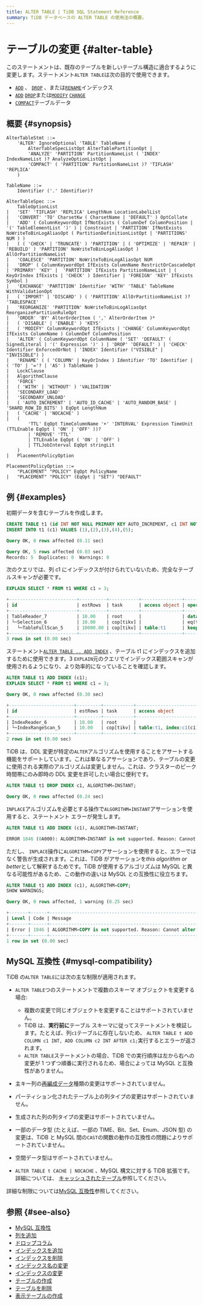 ```yaml
---
title: ALTER TABLE | TiDB SQL Statement Reference
summary: TiDB データベースの ALTER TABLE の使用法の概要。
---
```


# テーブルの変更 {#alter-table}

このステートメントは、既存のテーブルを新しいテーブル構造に適合するように変更します。ステートメント`ALTER TABLE`は次の目的で使用できます。

-   [`ADD`](/sql-statements/sql-statement-add-index.md) 、 [`DROP`](/sql-statements/sql-statement-drop-index.md) 、または[`RENAME`](/sql-statements/sql-statement-rename-index.md)インデックス
-   [`ADD`](/sql-statements/sql-statement-add-column.md) [`DROP`](/sql-statements/sql-statement-drop-column.md)または[`MODIFY`](/sql-statements/sql-statement-modify-column.md) [`CHANGE`](/sql-statements/sql-statement-change-column.md)
-   [`COMPACT`](/sql-statements/sql-statement-alter-table-compact.md)テーブルデータ

## 概要 {#synopsis}

```ebnf+diagram
AlterTableStmt ::=
    'ALTER' IgnoreOptional 'TABLE' TableName (
        AlterTableSpecListOpt AlterTablePartitionOpt |
        'ANALYZE' 'PARTITION' PartitionNameList ( 'INDEX' IndexNameList )? AnalyzeOptionListOpt |
        'COMPACT' ( 'PARTITION' PartitionNameList )? 'TIFLASH' 'REPLICA'
    )

TableName ::=
    Identifier ('.' Identifier)?

AlterTableSpec ::=
    TableOptionList
|   'SET' 'TIFLASH' 'REPLICA' LengthNum LocationLabelList
|   'CONVERT' 'TO' CharsetKw ( CharsetName | 'DEFAULT' ) OptCollate
|   'ADD' ( ColumnKeywordOpt IfNotExists ( ColumnDef ColumnPosition | '(' TableElementList ')' ) | Constraint | 'PARTITION' IfNotExists NoWriteToBinLogAliasOpt ( PartitionDefinitionListOpt | 'PARTITIONS' NUM ) )
|   ( ( 'CHECK' | 'TRUNCATE' ) 'PARTITION' | ( 'OPTIMIZE' | 'REPAIR' | 'REBUILD' ) 'PARTITION' NoWriteToBinLogAliasOpt ) AllOrPartitionNameList
|   'COALESCE' 'PARTITION' NoWriteToBinLogAliasOpt NUM
|   'DROP' ( ColumnKeywordOpt IfExists ColumnName RestrictOrCascadeOpt | 'PRIMARY' 'KEY' |  'PARTITION' IfExists PartitionNameList | ( KeyOrIndex IfExists | 'CHECK' ) Identifier | 'FOREIGN' 'KEY' IfExists Symbol )
|   'EXCHANGE' 'PARTITION' Identifier 'WITH' 'TABLE' TableName WithValidationOpt
|   ( 'IMPORT' | 'DISCARD' ) ( 'PARTITION' AllOrPartitionNameList )? 'TABLESPACE'
|   'REORGANIZE' 'PARTITION' NoWriteToBinLogAliasOpt ReorganizePartitionRuleOpt
|   'ORDER' 'BY' AlterOrderItem ( ',' AlterOrderItem )*
|   ( 'DISABLE' | 'ENABLE' ) 'KEYS'
|   ( 'MODIFY' ColumnKeywordOpt IfExists | 'CHANGE' ColumnKeywordOpt IfExists ColumnName ) ColumnDef ColumnPosition
|   'ALTER' ( ColumnKeywordOpt ColumnName ( 'SET' 'DEFAULT' ( SignedLiteral | '(' Expression ')' ) | 'DROP' 'DEFAULT' ) | 'CHECK' Identifier EnforcedOrNot | 'INDEX' Identifier ("VISIBLE" | "INVISIBLE") )
|   'RENAME' ( ( 'COLUMN' | KeyOrIndex ) Identifier 'TO' Identifier | ( 'TO' | '='? | 'AS' ) TableName )
|   LockClause
|   AlgorithmClause
|   'FORCE'
|   ( 'WITH' | 'WITHOUT' ) 'VALIDATION'
|   'SECONDARY_LOAD'
|   'SECONDARY_UNLOAD'
|   ( 'AUTO_INCREMENT' | 'AUTO_ID_CACHE' | 'AUTO_RANDOM_BASE' | 'SHARD_ROW_ID_BITS' ) EqOpt LengthNum
|   ( 'CACHE' | 'NOCACHE' )
|   (
        'TTL' EqOpt TimeColumnName '+' 'INTERVAL' Expression TimeUnit (TTLEnable EqOpt ( 'ON' | 'OFF' ))?
        | 'REMOVE' 'TTL'
        | TTLEnable EqOpt ( 'ON' | 'OFF' )
        | TTLJobInterval EqOpt stringLit
    )
|   PlacementPolicyOption

PlacementPolicyOption ::=
    "PLACEMENT" "POLICY" EqOpt PolicyName
|   "PLACEMENT" "POLICY" (EqOpt | "SET") "DEFAULT"
```

## 例 {#examples}

初期データを含むテーブルを作成します。

```sql
CREATE TABLE t1 (id INT NOT NULL PRIMARY KEY AUTO_INCREMENT, c1 INT NOT NULL);
INSERT INTO t1 (c1) VALUES (1),(2),(3),(4),(5);
```

```sql
Query OK, 0 rows affected (0.11 sec)

Query OK, 5 rows affected (0.03 sec)
Records: 5  Duplicates: 0  Warnings: 0
```

次のクエリでは、列 c1 にインデックスが付けられていないため、完全なテーブルスキャンが必要です。

```sql
EXPLAIN SELECT * FROM t1 WHERE c1 = 3;
```

```sql
+-------------------------+----------+-----------+---------------+--------------------------------+
| id                      | estRows  | task      | access object | operator info                  |
+-------------------------+----------+-----------+---------------+--------------------------------+
| TableReader_7           | 10.00    | root      |               | data:Selection_6               |
| └─Selection_6           | 10.00    | cop[tikv] |               | eq(test.t1.c1, 3)              |
|   └─TableFullScan_5     | 10000.00 | cop[tikv] | table:t1      | keep order:false, stats:pseudo |
+-------------------------+----------+-----------+---------------+--------------------------------+
3 rows in set (0.00 sec)
```

ステートメント[`ALTER TABLE .. ADD INDEX`](/sql-statements/sql-statement-add-index.md) 、テーブル t1 にインデックスを追加するために使用できます。3 `EXPLAIN`元のクエリでインデックス範囲スキャンが使用されるようになり、より効率的になっていることを確認します。

```sql
ALTER TABLE t1 ADD INDEX (c1);
EXPLAIN SELECT * FROM t1 WHERE c1 = 3;
```

```sql
Query OK, 0 rows affected (0.30 sec)

+------------------------+---------+-----------+------------------------+---------------------------------------------+
| id                     | estRows | task      | access object          | operator info                               |
+------------------------+---------+-----------+------------------------+---------------------------------------------+
| IndexReader_6          | 10.00   | root      |                        | index:IndexRangeScan_5                      |
| └─IndexRangeScan_5     | 10.00   | cop[tikv] | table:t1, index:c1(c1) | range:[3,3], keep order:false, stats:pseudo |
+------------------------+---------+-----------+------------------------+---------------------------------------------+
2 rows in set (0.00 sec)
```

TiDB は、DDL 変更が特定の`ALTER`アルゴリズムを使用することをアサートする機能をサポートしています。これは単なるアサーションであり、テーブルの変更に使用される実際のアルゴリズムは変更しません。これは、クラスターのピーク時間帯にのみ即時の DDL 変更を許可したい場合に便利です。

```sql
ALTER TABLE t1 DROP INDEX c1, ALGORITHM=INSTANT;
```

```sql
Query OK, 0 rows affected (0.24 sec)
```

`INPLACE`アルゴリズムを必要とする操作で`ALGORITHM=INSTANT`アサーションを使用すると、ステートメント エラーが発生します。

```sql
ALTER TABLE t1 ADD INDEX (c1), ALGORITHM=INSTANT;
```

```sql
ERROR 1846 (0A000): ALGORITHM=INSTANT is not supported. Reason: Cannot alter table by INSTANT. Try ALGORITHM=INPLACE.
```

ただし、 `INPLACE`操作に`ALGORITHM=COPY`アサーションを使用すると、エラーではなく警告が生成されます。これは、TiDB がアサーションを*this algorithm or better*として解釈するためです。TiDB が使用するアルゴリズムは MySQL と異なる可能性があるため、この動作の違いは MySQL との互換性に役立ちます。

```sql
ALTER TABLE t1 ADD INDEX (c1), ALGORITHM=COPY;
SHOW WARNINGS;
```

```sql
Query OK, 0 rows affected, 1 warning (0.25 sec)

+-------+------+---------------------------------------------------------------------------------------------+
| Level | Code | Message                                                                                     |
+-------+------+---------------------------------------------------------------------------------------------+
| Error | 1846 | ALGORITHM=COPY is not supported. Reason: Cannot alter table by COPY. Try ALGORITHM=INPLACE. |
+-------+------+---------------------------------------------------------------------------------------------+
1 row in set (0.00 sec)
```

## MySQL 互換性 {#mysql-compatibility}

TiDB の`ALTER TABLE`には次の主な制限が適用されます。

-   `ALTER TABLE`つのステートメントで複数のスキーマ オブジェクトを変更する場合:

    -   複数の変更で同じオブジェクトを変更することはサポートされていません。
    -   TiDB は、**実行前に**テーブル スキーマに従ってステートメントを検証します。たとえば、列`c1`テーブルに存在しないため、 `ALTER TABLE t ADD COLUMN c1 INT, ADD COLUMN c2 INT AFTER c1;`実行するとエラーが返されます。
    -   `ALTER TABLE`ステートメントの場合、TiDB での実行順序は左から右への変更が 1 つずつ順番に実行されるため、場合によっては MySQL と互換性がありません。

-   主キー列の[再編成データ](/sql-statements/sql-statement-modify-column.md#reorg-data-change)種類の変更はサポートされていません。

-   パーティション化されたテーブル上の列タイプの変更はサポートされていません。

-   生成された列の列タイプの変更はサポートされていません。

-   一部のデータ型 (たとえば、一部の TIME、Bit、Set、Enum、JSON 型) の変更は、TiDB と MySQL 間の`CAST`の関数の動作の互換性の問題によりサポートされていません。

-   空間データ型はサポートされていません。

-   `ALTER TABLE t CACHE | NOCACHE` 、MySQL 構文に対する TiDB 拡張です。詳細については、 [キャッシュされたテーブル](/cached-tables.md)参照してください。

詳細な制限については[MySQL 互換性](/mysql-compatibility.md#ddl-operations)参照してください。

## 参照 {#see-also}

-   [MySQL 互換性](/mysql-compatibility.md#ddl-operations)
-   [列を追加](/sql-statements/sql-statement-add-column.md)
-   [ドロップコラム](/sql-statements/sql-statement-drop-column.md)
-   [インデックスを追加](/sql-statements/sql-statement-add-index.md)
-   [インデックスを削除](/sql-statements/sql-statement-drop-index.md)
-   [インデックス名の変更](/sql-statements/sql-statement-rename-index.md)
-   [インデックスの変更](/sql-statements/sql-statement-alter-index.md)
-   [テーブルの作成](/sql-statements/sql-statement-create-table.md)
-   [テーブルを削除](/sql-statements/sql-statement-drop-table.md)
-   [表示テーブルの作成](/sql-statements/sql-statement-show-create-table.md)
